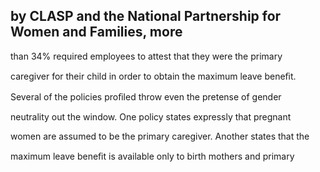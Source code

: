 ## by CLASP and the National Partnership for Women and Families, more

than 34% required employees to attest that they were the primary

caregiver for their child in order to obtain the maximum leave beneﬁt.

Several of the policies proﬁled throw even the pretense of gender

neutrality out the window. One policy states expressly that pregnant

women are assumed to be the primary caregiver. Another states that the

maximum leave beneﬁt is available only to birth mothers and primary
